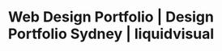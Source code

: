 ---
layout: child_layout/works
title: Web Design Portfolio | Design Portfolio Sydney | liquidvisual
permalink: /works/
description: The creative portfolio of Mitch Warren, a Sydney based freelance web designer from Australia who loves creative web design & interactive design.
hero: /assets/img/content/hero/grad-3.png
hero_classes: has-bleed-tint
theme:
logo: /assets/img/content/branding/logo-type--darker.svg
hero_text: /assets/img/layout/headings/heading-works--dark.svg
sitemap: false
---